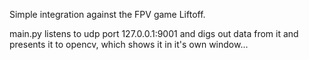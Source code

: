 Simple integration against the FPV game Liftoff. 

main.py listens to udp port 127.0.0.1:9001 and digs out data from it and presents it to opencv, which shows it in it's own window...
